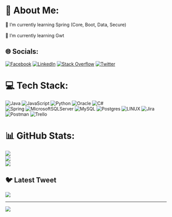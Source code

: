 # 💫 About Me:
🌱 I’m currently learning Spring (Core, Boot, Data, Secure)<br><br>🌱 I’m currently learning Gwt<br>


## 🌐 Socials:
[![Facebook](https://img.shields.io/badge/Facebook-%231877F2.svg?logo=Facebook&logoColor=white)](https://facebook.com/) [![LinkedIn](https://img.shields.io/badge/LinkedIn-%230077B5.svg?logo=linkedin&logoColor=white)](https://linkedin.com/in/https://www.linkedin.com/in/ali-rad-61a83b274) [![Stack Overflow](https://img.shields.io/badge/-Stackoverflow-FE7A16?logo=stack-overflow&logoColor=white)](https://stackoverflow.com/users/user:20710845) [![Twitter](https://img.shields.io/badge/Twitter-%231DA1F2.svg?logo=Twitter&logoColor=white)](https://twitter.com/alixr77ad) 

# 💻 Tech Stack:
![Java](https://img.shields.io/badge/java-%23ED8B00.svg?style=for-the-badge&logo=java&logoColor=white) ![JavaScript](https://img.shields.io/badge/javascript-%23323330.svg?style=for-the-badge&logo=javascript&logoColor=%23F7DF1E) ![Python](https://img.shields.io/badge/python-3670A0?style=for-the-badge&logo=python&logoColor=ffdd54) ![Oracle](https://img.shields.io/badge/Oracle-F80000?style=for-the-badge&logo=oracle&logoColor=white)  ![C#](https://img.shields.io/badge/c%23-%23239120.svg?style=for-the-badge&logo=c-sharp&logoColor=white) 
<br>![Spring](https://img.shields.io/badge/spring-%236DB33F.svg?style=for-the-badge&logo=spring&logoColor=white) ![MicrosoftSQLServer](https://img.shields.io/badge/Microsoft%20SQL%20Sever-CC2927?style=for-the-badge&logo=microsoft%20sql%20server&logoColor=white) ![MySQL](https://img.shields.io/badge/mysql-%2300f.svg?style=for-the-badge&logo=mysql&logoColor=white) ![Postgres](https://img.shields.io/badge/postgres-%23316192.svg?style=for-the-badge&logo=postgresql&logoColor=white) ![LINUX](https://img.shields.io/badge/Linux-FCC624?style=for-the-badge&logo=linux&logoColor=black) ![Jira](https://img.shields.io/badge/jira-%230A0FFF.svg?style=for-the-badge&logo=jira&logoColor=white) ![Postman](https://img.shields.io/badge/Postman-FF6C37?style=for-the-badge&logo=postman&logoColor=white) ![Trello](https://img.shields.io/badge/Trello-%23026AA7.svg?style=for-the-badge&logo=Trello&logoColor=white)
# 📊 GitHub Stats:
![](https://github-readme-stats.vercel.app/api?username=aliirad&theme=merko&hide_border=false&include_all_commits=true&count_private=false)<br/>
![](https://github-readme-streak-stats.herokuapp.com/?user=aliirad&theme=merko&hide_border=false)<br/>
![](https://github-readme-stats.vercel.app/api/top-langs/?username=aliirad&theme=merko&hide_border=false&include_all_commits=true&count_private=false&layout=compact)

## 🐦 Latest Tweet
[![](https://gtce.itsvg.in/api?username=alixr77ad)](https://github.com/VishwaGauravIn/github-twitter-card-embed)

---
[![](https://visitcount.itsvg.in/api?id=aliirad&icon=0&color=7)](https://visitcount.itsvg.in)

<!-- Proudly created with GPRM ( https://gprm.itsvg.in ) -->

